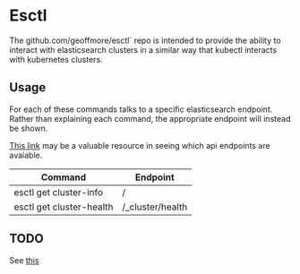 # Esctl

The github.com/geoffmore/esctl` repo is intended to provide the ability to
interact with elasticsearch clusters in a similar way that kubectl interacts
with kubernetes clusters.

## Usage
For each of these commands talks to a specific elasticsearch endpoint. Rather
than explaining each command, the appropriate endpoint will instead be shown.

[This link](https://github.com/elastic/elasticsearch/tree/master/rest-api-spec/src/main/resources/rest-api-spec/api) may be a valuable resource in seeing which api endpoints are avaiable.

| Command | Endpoint |
| --- | --- |
| esctl get cluster-info | / |
| esctl get cluster-health | /_cluster/health |

## TODO
See [this](TODO.md)


